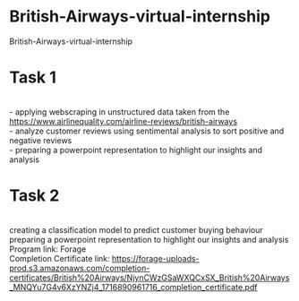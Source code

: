 # British-Airways-virtual-internship
British-Airways-virtual-internship
# Task 1
 <br /> - applying webscraping in unstructured data taken from the https://www.airlinequality.com/airline-reviews/british-airways
 <br /> - analyze customer reviews using sentimental analysis to sort positive and negative reviews
 <br /> - preparing a powerpoint representation to highlight our insights and analysis
# Task 2
 <br />creating a classification model to predict customer buying behaviour
 <br />preparing a powerpoint representation to highlight our insights and analysis
 <br />Program link: Forage
 <br />Completion Certificate link: https://forage-uploads-prod.s3.amazonaws.com/completion-certificates/British%20Airways/NjynCWzGSaWXQCxSX_British%20Airways_MNQYu7G4v6XzYNZj4_1716890961716_completion_certificate.pdf

